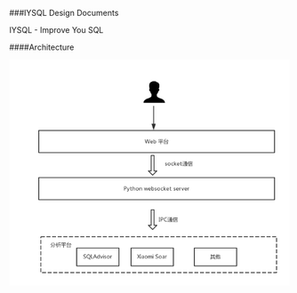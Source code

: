 ###IYSQL Design Documents

IYSQL - Improve You SQL 

####Architecture

![design](./images/design-arch.png)


